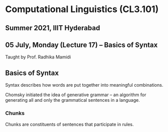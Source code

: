 # Computational Linguistics (CL3.101)
## Summer 2021, IIIT Hyderabad
## 05 July, Monday (Lecture 17) – Basics of Syntax

Taught by Prof. Radhika Mamidi

## Basics of Syntax
Syntax describes how words are put together into meaningful combinations.  

Chomsky initiated the idea of generative grammar – an algorithm for generating all and only the grammatical sentences in a language.

### Chunks
Chunks are constituents of sentences that participate in rules.
